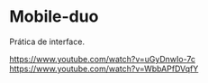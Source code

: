 # Mobile-duo

Prática de interface.


https://www.youtube.com/watch?v=uGyDnwIo-7c
https://www.youtube.com/watch?v=WbbAPfDVqfY
